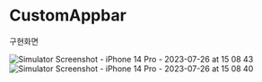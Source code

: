 # CustomAppbar

구현화면

![Simulator Screenshot - iPhone 14 Pro - 2023-07-26 at 15 08 43](https://github.com/quokka12/Flutter-Widget/assets/120542153/8f241780-9b38-467f-892e-61c9a05d9f57)
![Simulator Screenshot - iPhone 14 Pro - 2023-07-26 at 15 08 40](https://github.com/quokka12/Flutter-Widget/assets/120542153/45d6de25-5af7-4c91-96f9-509bff2363bb)
